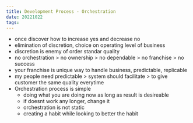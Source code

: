 ```yaml
---
title: Development Process - Orchestration
date: 20221022
tags:
---
```


- once discover how to increase yes and decrease no
- elimination of discretion, choice on operating level of business
- discretion is enemy of order standar quality
- no orchestration > no ownership > no dependable > no franchise > no success
- your franchise is unique way to handle business, predictable, replicable
-  my people need predictable > system should facilitate > to give customer the same quality everytime
- Orchestration process is simple
	- doing what you are doing now as long as result is desireable
	- if doesnt work any longer, change it
	- orchestration is not static
	- creating a habit while looking to better the habit
